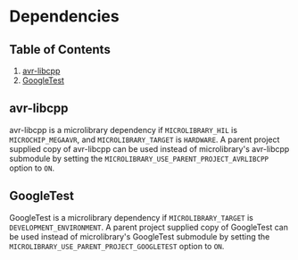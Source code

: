 # Dependencies

## Table of Contents

1. [avr-libcpp](#avr-libcpp)
1. [GoogleTest](#googletest)

## avr-libcpp
avr-libcpp is a microlibrary dependency if `MICROLIBRARY_HIL` is `MICROCHIP_MEGAAVR`, and
`MICROLIBRARY_TARGET` is `HARDWARE`.
A parent project supplied copy of avr-libcpp can be used instead of microlibrary's
avr-libcpp submodule by setting the `MICROLIBRARY_USE_PARENT_PROJECT_AVRLIBCPP` option to
`ON`.

## GoogleTest

GoogleTest is a microlibrary dependency if `MICROLIBRARY_TARGET` is
`DEVELOPMENT_ENVIRONMENT`.
A parent project supplied copy of GoogleTest can be used instead of microlibrary's
GoogleTest submodule by setting the `MICROLIBRARY_USE_PARENT_PROJECT_GOOGLETEST` option to
`ON`.
